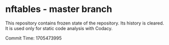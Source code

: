 # nftables - master branch

This repository contains frozen state of the repository.
Its history is cleared. It is used only for static code
analysis with Codacy.

Commit Time: 1705473995